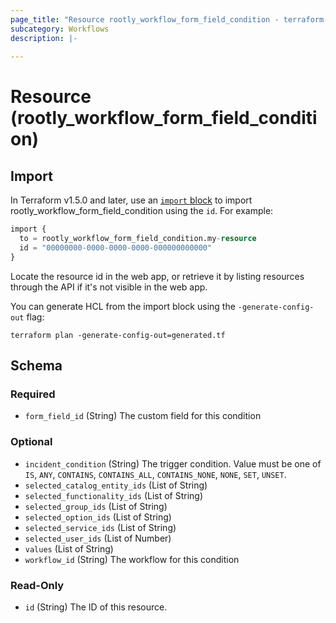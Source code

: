 ```yaml
---
page_title: "Resource rootly_workflow_form_field_condition - terraform-provider-rootly"
subcategory: Workflows
description: |-
    
---
```


# Resource (rootly_workflow_form_field_condition)





## Import

In Terraform v1.5.0 and later, use an [`import` block](https://developer.hashicorp.com/terraform/language/import) to import rootly_workflow_form_field_condition using the `id`. For example:

```terraform
import {
  to = rootly_workflow_form_field_condition.my-resource
  id = "00000000-0000-0000-0000-000000000000"
}
```

Locate the resource id in the web app, or retrieve it by listing resources through the API if it's not visible in the web app.

You can generate HCL from the import block using the `-generate-config-out` flag:

```console
terraform plan -generate-config-out=generated.tf
```

<!-- schema generated by tfplugindocs -->
## Schema

### Required

- `form_field_id` (String) The custom field for this condition

### Optional

- `incident_condition` (String) The trigger condition. Value must be one of `IS`, `ANY`, `CONTAINS`, `CONTAINS_ALL`, `CONTAINS_NONE`, `NONE`, `SET`, `UNSET`.
- `selected_catalog_entity_ids` (List of String)
- `selected_functionality_ids` (List of String)
- `selected_group_ids` (List of String)
- `selected_option_ids` (List of String)
- `selected_service_ids` (List of String)
- `selected_user_ids` (List of Number)
- `values` (List of String)
- `workflow_id` (String) The workflow for this condition

### Read-Only

- `id` (String) The ID of this resource.

